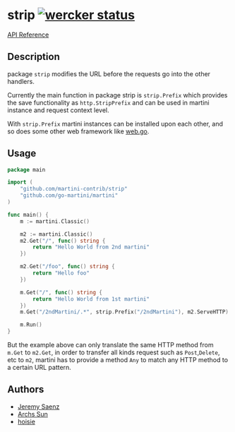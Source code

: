 # strip [![wercker status](https://app.wercker.com/status/3d751b96bed7988092a57a4fad300442 "wercker status")](https://app.wercker.com/project/bykey/3d751b96bed7988092a57a4fad300442)

[API Reference](http://godoc.org/github.com/martini-contrib/strip)

## Description
package `strip` modifies the URL before the requests go into the other 
handlers.

Currently the main function in package strip is `strip.Prefix` which provides
the save functionality as `http.StripPrefix` and can be used in martini instance 
and request context level.

With `strip.Prefix` martini instances can be installed upon each other, and so
does some other web framework like [web.go][].

[web.go]:https://github.com/hoisie/web

## Usage

~~~ go
package main

import (
	"github.com/martini-contrib/strip"
	"github.com/go-martini/martini"
)

func main() {
	m := martini.Classic()

	m2 := martini.Classic()
	m2.Get("/", func() string {
		return "Hello World from 2nd martini"
	})

	m2.Get("/foo", func() string {
		return "Hello foo"
	})

	m.Get("/", func() string {
		return "Hello World from 1st martini"
	})
	m.Get("/2ndMartini/.*", strip.Prefix("/2ndMartini"), m2.ServeHTTP)

	m.Run()
}
~~~

But the example above can only translate the same HTTP method from `m.Get`
to `m2.Get`, in order to transfer all kinds request such as `Post`,`Delete`,
etc to `m2`, martini has to provide a method `Any` to match any HTTP method
to a certain URL pattern.

## Authors
* [Jeremy Saenz](http://github.com/codegangsta)
* [Archs Sun](http://github.com/Archs)
* [hoisie](http://github.com/hoisie)
